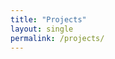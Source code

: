 ```yaml
---
title: "Projects"
layout: single
permalink: /projects/
---
```

<div id="p5-canvas" style="width: 100%; height: 60vh;"></div>
<div id="tooltip" style="display: none; position: absolute; background: rgba(0, 0, 0, 0.7); color: white; padding: 10px; border-radius: 5px;"></div>

<script src="https://cdnjs.cloudflare.com/ajax/libs/p5.js/1.4.0/p5.js"></script>
<script src="https://cdnjs.cloudflare.com/ajax/libs/matter-js/0.17.1/matter.min.js"></script>

<script type="module">
  import ProjectVisualizer from '/assets/js/projects.js';

  document.addEventListener('DOMContentLoaded', () => {
    const projects = [
    { 
        imgPath: '/assets/images/projects/richstudio.png', 
        title: 'RichStudio', 
        info: 'Clusteringggg', 
        url: 'https://github.com/hyuncat/RichStudio' 
    },
    {   
        imgPath: '/assets/images/projects/playlistify2.png', 
        title: 'Playlistify', 
        info: 'Music stuff', 
        url: 'https://github.com/hyuncat/playlistify' 
    },
    {   
        imgPath: '/assets/images/projects/origami.png', 
        title: 'DNA Coloring Algorithm', 
        info: 'Coloring', 
        url: 'https://github.com/hyuncat/DNA-origami' 
    },
    { 
        imgPath: '/assets/images/projects/integral.png', 
        title: 'daily-integral', 
        info: 'Yay math', 
        url: 'https://github.com/hyuncat/daily-integral' 
    }
    ];

    console.log("Initializing ProjectVisualizer with projects:", projects);
    new ProjectVisualizer(projects, 'p5-canvas');
  });
</script>
